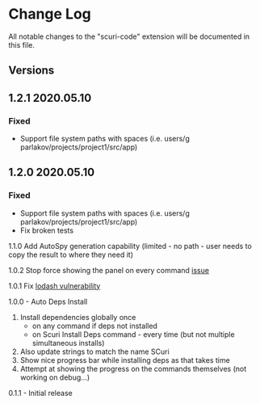 # Change Log

All notable changes to the "scuri-code" extension will be documented in this file.

## Versions

## 1.2.1 2020.05.10 
### Fixed
- Support file system paths with spaces (i.e. users/g parlakov/projects/project1/src/app) 

## 1.2.0 2020.05.10 
### Fixed
- Support file system paths with spaces (i.e. users/g parlakov/projects/project1/src/app) 
- Fix broken tests

1.1.0 Add AutoSpy generation capability (limited - no path - user needs to copy the result to where they need it)

1.0.2 Stop force showing the panel on every command [issue](https://github.com/gparlakov/scuri-code/issues/7)

1.0.1 Fix [lodash vulnerability](https://github.com/lodash/lodash/pull/4336)

1.0.0 - Auto Deps Install
 1. Install dependencies globally once
    - on any command if deps not installed
    - on Scuri Install Deps command - every time (but not multiple simultaneous installs)
 2. Also update strings to match the name SCuri
 3. Show nice progress bar while installing deps as that takes time
 4. Attempt at showing the progress on the commands themselves (not working on debug...)

0.1.1 - Initial release
